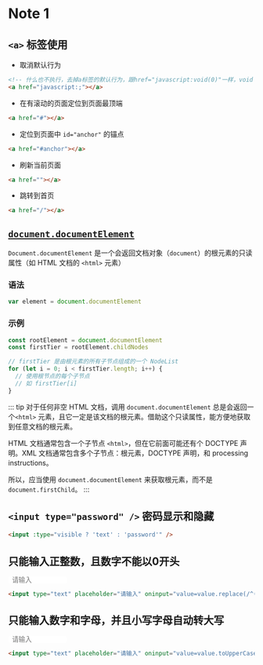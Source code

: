 # Note 1

<BackTop />

## `<a>` 标签使用

- 取消默认行为

```html
<!-- 什么也不执行，去掉a标签的默认行为，跟href="javascript:void(0)"一样，void 是JavaScript 的一个运算符，void(0)就是什么也不做 -->
<a href="javascript:;"></a>
```

- 在有滚动的页面定位到页面最顶端

```html
<a href="#"></a>
```

- 定位到页面中 `id="anchor"` 的锚点

```html
<a href="#anchor"></a>
```

- 刷新当前页面

```html
<a href=""></a>
```

- 跳转到首页

```html
<a href="/"></a>
```

## [`document.documentElement`](https://developer.mozilla.org/zh-CN/docs/Web/API/Document/documentElement)

`Document.documentElement` 是一个会返回文档对象（`document`）的根元素的只读属性（如 HTML 文档的 `<html>` 元素）

### 语法

```js
var element = document.documentElement
```

### 示例

```js
const rootElement = document.documentElement
const firstTier = rootElement.childNodes

// firstTier 是由根元素的所有子节点组成的一个 NodeList
for (let i = 0; i < firstTier.length; i++) {
  // 使用根节点的每个子节点
  // 如 firstTier[i]
}
```

::: tip
对于任何非空 HTML 文档，调用 `document.documentElement` 总是会返回一个`<html>` 元素，且它一定是该文档的根元素。借助这个只读属性，能方便地获取到任意文档的根元素。

HTML 文档通常包含一个子节点 `<html>`，但在它前面可能还有个 DOCTYPE 声明。XML 文档通常包含多个子节点：根元素，DOCTYPE 声明，和 processing instructions。

所以，应当使用 `document.documentElement` 来获取根元素，而不是 `document.firstChild`。
:::

## `<input type="password" />` 密码显示和隐藏

```html
<input :type="visible ? 'text' : 'password'" />
```

## 只能输入正整数，且数字不能以0开头

<input type="text" class="u-input" placeholder="请输入" oninput="value=value.replace(/^(0+)|[^\d]+/g,'')" />

```html
<input type="text" placeholder="请输入" oninput="value=value.replace(/^(0+)|[^\d]+/g,'')" />
```

## 只能输入数字和字母，并且小写字母自动转大写

<input type="text" class="u-input" placeholder="请输入" oninput="value=value.toUpperCase().replace(/[\W]/g,'')" />

<style>
.u-input {
  width: 120px;
  border: 1px solid var(--vp-c-text-1);
  border-radius: 5px;
  padding: 0 8px;
}
</style>

```html
<input type="text" placeholder="请输入" oninput="value=value.toUpperCase().replace(/[\W]/g,'')" />
```
